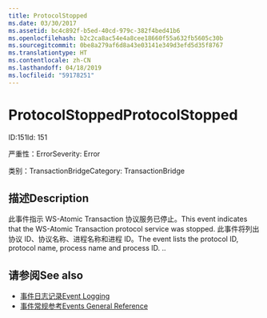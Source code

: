 ```yaml
---
title: ProtocolStopped
ms.date: 03/30/2017
ms.assetid: bc4c892f-b5ed-40cd-979c-382f4bed41b6
ms.openlocfilehash: b2c2ca8ac54e4a8cee18660f55a632fb5605c30b
ms.sourcegitcommit: 0be8a279af6d8a43e03141e349d3efd5d35f8767
ms.translationtype: HT
ms.contentlocale: zh-CN
ms.lasthandoff: 04/18/2019
ms.locfileid: "59178251"
---
```

# <a name="protocolstopped"></a><span data-ttu-id="6ce31-102">ProtocolStopped</span><span class="sxs-lookup"><span data-stu-id="6ce31-102">ProtocolStopped</span></span>
<span data-ttu-id="6ce31-103">ID:151</span><span class="sxs-lookup"><span data-stu-id="6ce31-103">Id: 151</span></span>  
  
 <span data-ttu-id="6ce31-104">严重性：Error</span><span class="sxs-lookup"><span data-stu-id="6ce31-104">Severity: Error</span></span>  
  
 <span data-ttu-id="6ce31-105">类别：TransactionBridge</span><span class="sxs-lookup"><span data-stu-id="6ce31-105">Category: TransactionBridge</span></span>  
  
## <a name="description"></a><span data-ttu-id="6ce31-106">描述</span><span class="sxs-lookup"><span data-stu-id="6ce31-106">Description</span></span>  
 <span data-ttu-id="6ce31-107">此事件指示 WS-Atomic Transaction 协议服务已停止。</span><span class="sxs-lookup"><span data-stu-id="6ce31-107">This event indicates that the WS-Atomic Transaction protocol service was stopped.</span></span> <span data-ttu-id="6ce31-108">此事件将列出协议 ID、协议名称、进程名称和进程 ID。</span><span class="sxs-lookup"><span data-stu-id="6ce31-108">The event lists the protocol ID, protocol name, process name and process ID.</span></span> <span data-ttu-id="6ce31-109">.</span><span class="sxs-lookup"><span data-stu-id="6ce31-109">.</span></span>  
  
## <a name="see-also"></a><span data-ttu-id="6ce31-110">请参阅</span><span class="sxs-lookup"><span data-stu-id="6ce31-110">See also</span></span>

- [<span data-ttu-id="6ce31-111">事件日志记录</span><span class="sxs-lookup"><span data-stu-id="6ce31-111">Event Logging</span></span>](../../../../../docs/framework/wcf/diagnostics/event-logging/index.md)
- [<span data-ttu-id="6ce31-112">事件常规参考</span><span class="sxs-lookup"><span data-stu-id="6ce31-112">Events General Reference</span></span>](../../../../../docs/framework/wcf/diagnostics/event-logging/events-general-reference.md)
